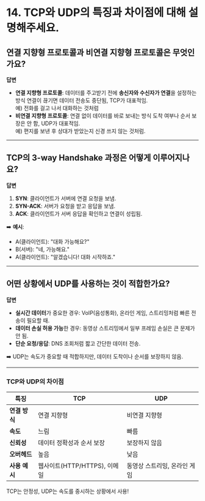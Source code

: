 #  14. TCP와 UDP의 특징과 차이점에 대해 설명해주세요.


## 연결 지향형 프로토콜과 비연결 지향형 프로토콜은 무엇인가요?

**답변**  
- **연결 지향형 프로토콜**: 데이터를 주고받기 전에 **송신자와 수신자가 연결**을 설정하는 방식
 연결이 끊기면 데이터 전송도 중단됨, TCP가 대표적임.  
  예) 전화를 걸고 나서 대화하는 것처럼 
- **비연결 지향형 프로토콜**: 연결 없이 데이터를 바로 보내는 방식
 도착 여부나 순서 보장은 안 함, UDP가 대표적임.  
  예) 편지를 보낸 후 상대가 받았는지 신경 쓰지 않는 것처럼.

---

## TCP의 3-way Handshake 과정은 어떻게 이루어지나요?

**답변**  
1. **SYN**: 클라이언트가 서버에 연결 요청을 보냄.  
2. **SYN-ACK**: 서버가 요청을 받고 응답을 보냄.  
3. **ACK**: 클라이언트가 서버 응답을 확인하고 연결이 성립됨.  

➡️ **예시**:  
- A(클라이언트): "대화 가능해요?"  
- B(서버): "네, 가능해요."  
- A(클라이언트): "알겠습니다! 대화 시작하죠."

---

## 어떤 상황에서 UDP를 사용하는 것이 적합한가요?

**답변**  
- **실시간 데이터**가 중요한 경우: VoIP(음성통화), 온라인 게임, 스트리밍처럼 빠른 전송이 필요할 때.  
- **데이터 손실 허용 가능**한 경우: 동영상 스트리밍에서 일부 프레임 손실은 큰 문제가 안 됨.  
- **단순 요청/응답**: DNS 조회처럼 짧고 간단한 데이터 전송.

➡️ UDP는 속도가 중요할 때 적합하지만, 데이터 도착이나 순서를 보장하지 않음.

---

### **TCP와 UDP의 차이점**  
| **특징**             | **TCP**                          | **UDP**                          |
|----------------------|----------------------------------|----------------------------------|
| **연결 방식**        | 연결 지향형                     | 비연결 지향형                   |
| **속도**             | 느림                            | 빠름                            |
| **신뢰성**           | 데이터 정확성과 순서 보장        | 보장하지 않음                   |
| **오버헤드**         | 높음                            | 낮음                            |
| **사용 예시**        | 웹사이트(HTTP/HTTPS), 이메일     | 동영상 스트리밍, 온라인 게임    |

TCP는 안정성, UDP는 속도를 중시하는 상황에서 사용!
